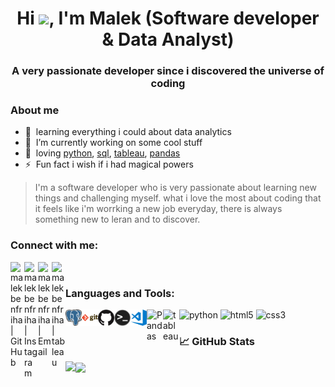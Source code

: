 <h1 align="center">Hi <img src="https://raw.githubusercontent.com/MartinHeinz/MartinHeinz/master/wave.gif" width="30px">, I'm Malek (Software developer & Data Analyst)</h1>
<h3 align="center">A very passionate developer since i discovered the universe of coding</h3>


### About me

- 🧠&nbsp;&nbsp;learning everything i could about data analytics
- 🌱&nbsp;&nbsp;I’m currently working on some cool stuff
- 💜&nbsp;&nbsp;loving [python][python], [sql][sql], [tableau][tableau], [pandas][pandas]
- ⚡&nbsp;&nbsp;Fun fact i wish if i had magical powers

>I'm a software developer who is very passionate about learning new things and challenging myself.
what i love the most about coding that it feels like i'm worrking a new job everyday, there is
always something new to leran and to discover.

### Connect with me:
[<img align="left" alt="malekbenfriha | GitHub" width="22px" src="https://cdn.jsdelivr.net/npm/simple-icons@v3/icons/github.svg" />][github]
[<img align="left" alt="malekbenfriha| Instagram" width="22px" src="https://cdn.jsdelivr.net/npm/simple-icons@v3/icons/instagram.svg" />][instagram]
[<img align="left" alt="malekbenfriha| Email" width="22px" src="https://cdn.jsdelivr.net/npm/simple-icons@v3/icons/gmail.svg" />][email]
[<img align="left" alt="malekbenfriha| tableau" width="22px" src="https://cdn.jsdelivr.net/npm/simple-icons@v3/icons/tableau.svg" />][tableau2]
<br/>
### Languages and Tools:
<p align="left">
 <img src="https://devicons.github.io/devicon/devicon.git/icons/python/python-original.svg" alt="python" width="30" height="30"/> 
 <img align="left" alt="PostgreSQL" width="26px" src="https://raw.githubusercontent.com/github/explore/80688e429a7d4ef2fca1e82350fe8e3517d3494d/topics/postgresql/postgresql.png"   />
 <img src="https://devicons.github.io/devicon/devicon.git/icons/html5/html5-original-wordmark.svg" alt="html5" width="30" height="30"/> 
 <img src="https://devicons.github.io/devicon/devicon.git/icons/css3/css3-original-wordmark.svg" alt="css3" width="30" height="30"/>
 <img align="left" alt="Git" width="26px" src="https://raw.githubusercontent.com/github/explore/80688e429a7d4ef2fca1e82350fe8e3517d3494d/topics/git/git.png" />
 <img align="left" alt="GitHub" width="26px" src="https://raw.githubusercontent.com/github/explore/78df643247d429f6cc873026c0622819ad797942/topics/github/github.png" />
 <img align="left" alt="Terminal" width="26px" src="https://raw.githubusercontent.com/github/explore/80688e429a7d4ef2fca1e82350fe8e3517d3494d/topics/terminal/terminal.png" />
  <img align="left" alt="Visual Studio Code" width="26px" src="https://raw.githubusercontent.com/github/explore/80688e429a7d4ef2fca1e82350fe8e3517d3494d/topics/visual-studio-code/visual-studio-code.png" />
  <img align="left" alt="Pandas" width="26px" src="https://cdn.jsdelivr.net/npm/simple-icons@v3/icons/pandas.svg" />
  <img align="left" alt="tableau" width="26px" src="https://cdn.jsdelivr.net/npm/simple-icons@v3/icons/tableau.svg" />
 </p>


### &#x1f4c8; GitHub Stats
<a href="https://github.com/malek-bf/malek-bf">
  <img align="center" src="https://github-readme-stats.vercel.app/api/top-langs/?username=malek-bf&hide=java,&theme=dracula" />
</a>
<a href="https://github.com/malek-bf/malek-bf">
 <img align="left" src="https://github-readme-stats.vercel.app/api?username=malek-bf&show_icons=true&theme=dracula&count_private=true&include_all_commits=true&hide=contribs,issues" />
 </a>




[python]: https://www.python.org/
[sql]: https://www.sql.org/
[tableau]: https://www.tableau.com/
[pandas]: https://pandas.pydata.org/
[github]: https://github.com/malek-bf/
[instagram]: https://www.instagram.com/malekbenfriha/
[email]:mailto:malek.benfriha@gmail.com/
[tableau2]:https://public.tableau.com/profile/malek6827/

